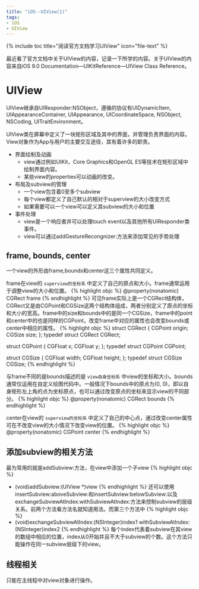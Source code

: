 ```yaml
---
title: "iOS--UIView(1)"
tags: 
- iOS
- UIView
---
```


{% include toc title="阅读官方文档学习UIView" icon="file-text" %}
	
最近看了官方文档中关于UIView的内容，记录一下所学的内容。关于UIView的内容来自iOS 9.0 Documentation—UIKitReference—UIView Class Reference。

# UIView

UIView继承自UIResponder:NSObject，遵循的协议有UIDynamicItem, UIAppearanceContainer, UIAppearance, UICoordinateSpace, NSObject, NSCoding, UITraitEnvironment。

UIView类在屏幕中定义了一块矩形区域及其中的界面，并管理负责界面的内容。View对象作为App与用户的主要交互途径，其有着许多的职责。

* 界面绘制及动画
  * view通过例如UIKit，Core Graphics和OpenGL ES等技术在矩形区域中绘制界面内容。
  * 某些view的properties可以动画的改变。 
* 布局及subview的管理
  * 一个view包含着0至多个subview
  * 每个view都定义了自己默认的相对于superview的大小改变方式
  * 如果需要可以一个view可以定义其subview的大小和位置
* 事件处理
  * view是一个响应者并可以处理touch event以及其他所有UIResponder类事件。
  * view可以通过addGestureRecongnizer:方法来添加常见的手势处理 

## frame, bounds, center
一个view的外形由frame,bounds和center这三个属性共同定义。
	
frame在view的 `superview的坐标系` 中定义了自己的原点和大小。frame通常运用于调整view的大小和位置。
{% highlight objc %}
@property(nonatomic) CGRect frame
{% endhighlight %}
可见frame实际上是一个CGRect结构体，CGRect又是由CGPoint和CGSize这两个结构体组成，两者分别定义了原点的坐标和大小的宽高。frame中的size和bounds中的是同一个CGSize，frame中的point和center中的也是同样的CGPoint，改变frame中对应的属性也会改变bounds或center中相应的属性。
{% highlight objc %}
struct CGRect { CGPoint origin; CGSize size; };
typedef struct CGRect CGRect;

struct CGPoint { CGFloat x; CGFloat y; };
typedef struct CGPoint CGPoint;

struct CGSize { CGFloat width; CGFloat height; };
typedef struct CGSize CGSize;
{% endhighlight %}

与frame不同的是bounds描述的是 `view自身坐标系` 中view的坐标和大小。bounds通常仅运用在自定义绘图代码中。一般情况下bounds中的原点为(0, 0)，即以自身矩形左上角的点为坐标原点，也可以通过改变原点的坐标来显示view的不同部分。
{% highlight objc %}
@property(nonatomic) CGRect bounds
{% endhighlight %}

center在view的 `superview的坐标系` 中定义了自己的中心点，通过改变center属性可在不改变view的大小情况下改变view的位置。
{% highlight objc %}
@property(nonatomic) CGPoint center
{% endhighlight %}

## 添加subview的相关方法
最为常用的就是addSubview:方法，在view中添加一个子view
{% highlight objc %}
- (void)addSubview:(UIView *)view
{% endhighlight %}
还可以使用insertSubview:aboveSubview:和insertSubview:belowSubview:以及exchangeSubviewAtIndex:withSubviewAtIndex:方法来控制subview的层级关系。前两个方法看方法名就知道用法。而第三个方法中
{% highlight objc %}
- (void)exchangeSubviewAtIndex:(NSInteger)index1
            withSubviewAtIndex:(NSInteger)index2
{% endhighlight %} 
每个index代表着subview在其view的数组中相应的位置，index从0开始并且不大于subview的个数。这个方法只能操作在同一subview层级下的view。

## 线程相关
只能在主线程中对view对象进行操作。






